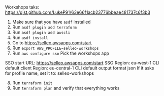 Workshops taks: https://gist.github.com/LukeP91/63e66f1acb23776bbeae481737c6f3b3

1. Make sure that you have `asdf` installed
2. Run `asdf plugin add terraform`
3. Run `asdf plugin add awscli`
4. Run `asdf install`
5. Go to https://selleo.awsapps.com/start
6. Run `export AWS_PROFILE=selleo-workshops`
7. Run `aws configure sso`
Pick the workshops app

SSO start URL: https://selleo.awsapps.com/start
SSO Region: eu-west-1
CLI default client Region: eu-central-1
CLI default output format json
If it asks for profile name, set it to: selleo-workshops

8. Run `terraform init`
9. Run `terraform plan` and verify that everything works

